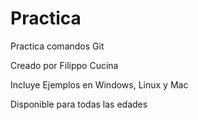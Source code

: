 # Practica
Practica comandos Git


Creado por Filippo Cucina

Incluye Ejemplos en Windows, Linux y Mac

Disponible para todas las edades